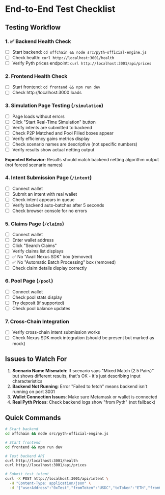 # End-to-End Test Checklist

## Testing Workflow

### 1. ✅ Backend Health Check
- [ ] Start backend: `cd offchain && node src/pyth-official-engine.js`
- [ ] Check health: `curl http://localhost:3001/health`
- [ ] Verify Pyth prices endpoint: `curl http://localhost:3001/api/prices`

### 2. Frontend Health Check
- [ ] Start frontend: `cd frontend && npm run dev`
- [ ] Check http://localhost:3000 loads

### 3. Simulation Page Testing (`/simulation`)
- [ ] Page loads without errors
- [ ] Click "Start Real-Time Simulation" button
- [ ] Verify intents are submitted to backend
- [ ] Check P2P Matched and Pool Filled boxes appear
- [ ] Verify efficiency gains metrics display
- [ ] Check scenario names are descriptive (not specific numbers)
- [ ] Verify results show actual netting output

**Expected Behavior**: Results should match backend netting algorithm output (not forced scenario names)

### 4. Intent Submission Page (`/intent`)
- [ ] Connect wallet
- [ ] Submit an intent with real wallet
- [ ] Check intent appears in queue
- [ ] Verify backend auto-batches after 5 seconds
- [ ] Check browser console for no errors

### 5. Claims Page (`/claims`)
- [ ] Connect wallet
- [ ] Enter wallet address
- [ ] Click "Search Claims"
- [ ] Verify claims list displays
- [ ] ✅ No "Avail Nexus SDK" box (removed)
- [ ] ✅ No "Automatic Batch Processing" box (removed)
- [ ] Check claim details display correctly

### 6. Pool Page (`/pool`)
- [ ] Connect wallet
- [ ] Check pool stats display
- [ ] Try deposit (if supported)
- [ ] Check pool balance updates

### 7. Cross-Chain Integration
- [ ] Verify cross-chain intent submission works
- [ ] Check Nexus SDK mock integration (should be present but marked as mock)

## Issues to Watch For

1. **Scenario Name Mismatch**: If scenario says "Mixed Match (2.5 Pairs)" but shows different results, that's OK - it's just describing input characteristics
2. **Backend Not Running**: Error "Failed to fetch" means backend isn't running on port 3001
3. **Wallet Connection Issues**: Make sure Metamask or wallet is connected
4. **Real Pyth Prices**: Check backend logs show "from Pyth" (not fallback)

## Quick Commands

```bash
# Start backend
cd offchain && node src/pyth-official-engine.js

# Start frontend  
cd frontend && npm run dev

# Test backend API
curl http://localhost:3001/health
curl http://localhost:3001/api/prices

# Submit test intent
curl -X POST http://localhost:3001/api/intent \
  -H "Content-Type: application/json" \
  -d '{"userAddress":"0xTest","fromToken":"USDC","toToken":"ETH","fromChain":"ethereum","toChain":"base","amount":1000}'
```
